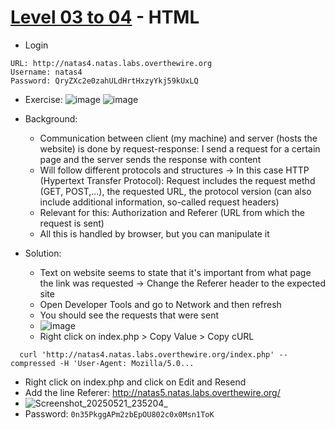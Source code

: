 # [Level 03 to 04](https://overthewire.org/wargames/natas/natas4.html) - HTML

- Login
```
URL: http://natas4.natas.labs.overthewire.org
Username: natas4
Password: QryZXc2e0zahULdHrtHxzyYkj59kUxLQ
```
- Exercise:
![image](https://github.com/user-attachments/assets/3e3b7184-4571-4626-933a-81aa8ee555ac)
![image](https://github.com/user-attachments/assets/d99c9d95-18d2-4f0e-a916-ff76c68e8efe)

- Background:
  - Communication between client (my machine) and server (hosts the website) is done by request-response: I send a request for a certain page and the server sends the response with content
  - Will follow different protocols and structures -> In this case HTTP (Hypertext Transfer Protocol): Request includes the request methd (GET, POST,...), the requested URL, the protocol version (can also include additional information, so-called request headers)
  - Relevant for this: Authorization and Referer (URL from which the request is sent)
  - All this is handled by browser, but you can manipulate it
- Solution:
  - Text on website seems to state that it's important from what page the link was requested -> Change the Referer header to the expected site
  - Open Developer Tools and go to Network and then refresh
  - You should see the requests that were sent
  - ![image](https://github.com/user-attachments/assets/a008e52e-63ab-4c1c-97c6-2004ab9526cc)
  - Right click on index.php > Copy Value > Copy cURL

```
  curl 'http://natas4.natas.labs.overthewire.org/index.php' --compressed -H 'User-Agent: Mozilla/5.0...
```

- Right click on index.php and click on Edit and Resend
- Add the line Referer: http://natas5.natas.labs.overthewire.org/
- ![Screenshot_20250521_235204_](https://github.com/user-attachments/assets/47bbf04c-a11d-4b9e-8219-ddcff8769917)
- Password: `0n35PkggAPm2zbEpOU802c0x0Msn1ToK`
